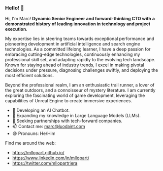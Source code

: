### Hello! 👋 

<!--
**mllopart/mllopart** is a ✨ _special_ ✨ repository because its `README.md` (this file) appears on your GitHub profile.

Here are some ideas to get you started:

- 🔭 I’m currently working on ...
- 🌱 I’m currently learning ...
- 👯 I’m looking to collaborate on ...
- 🤔 I’m looking for help with ...
- 💬 Ask me about ...
- 📫 How to reach me: ...
- 😄 Pronouns: ...
- ⚡ Fun fact: ...
-->
Hi, I'm Marc! <strong>Dynamic Senior Engineer and forward-thinking CTO with a demonstrated history of leading innovation in technology and project execution.</strong> 

My expertise lies in steering teams towards exceptional performance and pioneering development in artificial intelligence and search engine technologies. As a committed lifelong learner, I have a deep passion for embracing cutting-edge technologies, continuously enhancing my professional skill set, and adapting rapidly to the evolving tech landscape. Known for staying ahead of industry trends, I excel in making pivotal decisions under pressure, diagnosing challenges swiftly, and deploying the most efficient solutions. 

Beyond the professional realm, I am an enthusiastic trail runner, a lover of the great outdoors, and a connoisseur of mystery literature. I am currently exploring the fascinating world of game development, leveraging the capabilities of Unreal Engine to create immersive experiences.

- 🔭 Developing an AI Chatbot.
- 🌱 Expanding my knowledge in Large Language Models (LLMs).
- 🤔 Seeking partnerships with tech-forward companies.
- 📫 Contact me: marc@luodaint.com
- 😄 Pronouns: He/Him

Find me around the web:
- https://mllopart.github.io/
- https://www.linkedin.com/in/mllopart/
- https://twitter.com/mllopartriera
